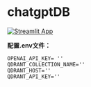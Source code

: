 # chatgptDB

[![Streamlit App](https://static.streamlit.io/badges/streamlit_badge_black_white.svg)](https://<your-custom-subdomain>.streamlit.app)

**配置.env文件：**
```
OPENAI_API_KEY= ''
QDRANT_COLLECTION_NAME=''
QDRANT_HOST=''
QDRANT_API_KEY=''
```
